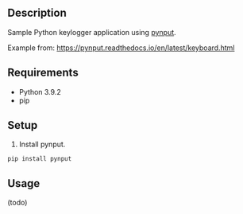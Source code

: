 ## Description

Sample Python keylogger application using [pynput](https://pynput.readthedocs.io/en/latest/index.html).

Example from:
https://pynput.readthedocs.io/en/latest/keyboard.html

## Requirements

- Python 3.9.2
- pip

## Setup

1. Install pynput.

```
pip install pynput
```

## Usage

(todo)